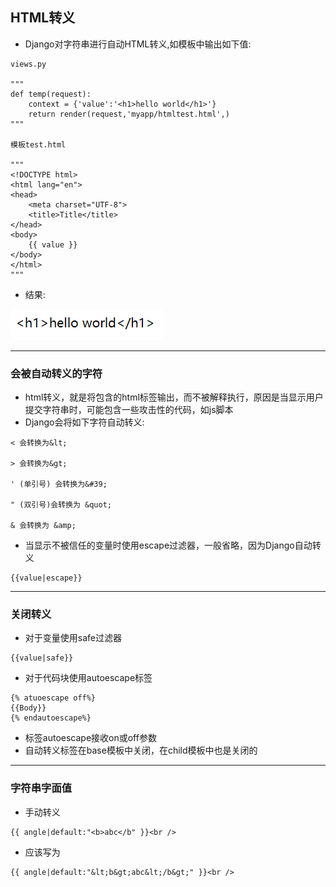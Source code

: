 ## HTML转义

* Django对字符串进行自动HTML转义,如模板中输出如下值:

```
views.py

"""
def temp(request):
    context = {'value':'<h1>hello world</h1>'}
    return render(request,'myapp/htmltest.html',)
"""

模板test.html

"""
<!DOCTYPE html>
<html lang="en">
<head>
    <meta charset="UTF-8">
    <title>Title</title>
</head>
<body>
    {{ value }}
</body>
</html>
"""
```

* 结果:

![](/assets/效果.png)

---

### 会被自动转义的字符

* html转义，就是将包含的html标签输出，而不被解释执行，原因是当显示用户提交字符串时，可能包含一些攻击性的代码，如js脚本
* Django会将如下字符自动转义:

```
< 会转换为&lt;

> 会转换为&gt;

' (单引号) 会转换为&#39;

" (双引号)会转换为 &quot;

& 会转换为 &amp;
```

* 当显示不被信任的变量时使用escape过滤器，一般省略，因为Django自动转义

```
{{value|escape}}
```

---

### 关闭转义

* 对于变量使用safe过滤器

```
{{value|safe}}
```

* 对于代码块使用autoescape标签

```
{% atuoescape off%}
{{Body}}
{% endautoescape%}
```

* 标签autoescape接收on或off参数
* 自动转义标签在base模板中关闭，在child模板中也是关闭的

---

### 字符串字面值

* 手动转义

```
{{ angle|default:"<b>abc</b" }}<br />
```

* 应该写为

```
{{ angle|default:"&lt;b&gt;abc&lt;/b&gt;" }}<br />
```



